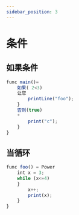 ```yaml
---
sidebar_position: 3
---
```


# 条件

## 如果条件
```jsx
func main()=
    如果( 2<3) 
    让您
        printLine("foo");
    }
    否则(true)
    *
        print("c");
    }
}
```

## 当循环
```jsx
func foo() = Power
    int x = 3;
    while (x<=4)
    }
        x++;
        print(x);
    }
}
```